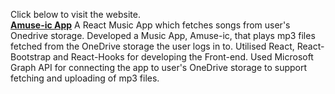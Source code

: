 Click below to visit the website. <br/>
**[Amuse-ic App](https://amuse-ic.herokuapp.com/)**
A React Music App which fetches songs from user's Onedrive storage.
Developed a Music App, Amuse-ic, that plays mp3 files fetched from the OneDrive storage the user logs in to.
Utilised React, React-Bootstrap and React-Hooks for developing the Front-end.
Used Microsoft Graph API for connecting the app to user's OneDrive storage to support fetching and uploading of
mp3 files.

